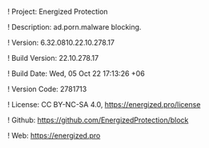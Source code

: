 ! Project: Energized Protection

! Description: ad.porn.malware blocking.

! Version: 6.32.0810.22.10.278.17

! Build Version: 22.10.278.17

! Build Date: Wed, 05 Oct 22 17:13:26 +06

! Version Code: 2781713

! License: CC BY-NC-SA 4.0, https://energized.pro/license

! Github: https://github.com/EnergizedProtection/block

! Web: https://energized.pro
